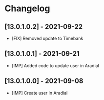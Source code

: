 # Changelog

## [13.0.1.0.2] - 2021-09-22
- [FIX] Removed update to Timebank

## [13.0.1.0.1] - 2021-09-21
- [IMP] Added code to update user in Aradial


## [13.0.1.0.0] - 2021-09-08

- [IMP] Create user in Aradial